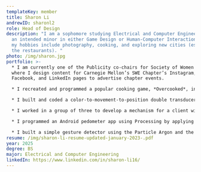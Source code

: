 ```yaml
---
templateKey: member
title: Sharon Li
andrewID: sharonl2
role: Head of Design
description: "I am a sophomore studying Electrical and Computer Engineering with
  an intended minor in either Game Design or Human-Computer Interaction. Some of
  my hobbies include photography, cooking, and exploring new cities (especially
  the restaurants). "
photo: /img/sharon.jpg
portfolio: >-
  * I am currently one of the Publicity co-chairs for Society of Women Engineers
  where I design content for Carnegie Mellon’s SWE Chapter’s Instagram,
  Facebook, and LinkedIn pages to advertise chapter events.

  * I recreated and programmed a popular cooking game, *Overcooked*, in Python along with additional features such as a functional opponent AI and multiplayer mode under a timeframe of less than 1 week for my 15-112: Fundamentals of Programming and Computer Science term project.

  * I built and coded a color-to-movement-to-position double transducer composed of a color sensor, linear actuator, ultrasonic sensor, servo motor, I2C LCD display, and Arduino Uno where input signals are converted throughout different domains to output an angular position. 

  * I worked in a group of three to develop a mechanism for a client with a disability to which we designed and constructed a personal assistive musical instrument that sends MIDI signals using an Arduino Micro and Fusion 360 to create music digitally based on different inputs dependent on foot movements such as a roller and foot pedals. 

  * I programmed an Android pedometer app using Processing by applying signal processing to accelerometer data read from an Android device and check if it passed through a threshold using peak-to-peak detection in the waveform in order to count steps accurately independent of phone orientation

  * I built a simple gesture detector using the Particle Argon and the Qwiic based accelerometer by coding micro-controller code, interface with a sensor, and stream data over a serial port and sent gestures to the Particle cloud. I detected different gestures such as a line, square, triangle, and circle while showing visual notification as well as the detection of letters of the alphabet.
resume: /img/sharon-li-resume-updated-january-2023-.pdf
year: 2025
degree: BS
major: Electrical and Computer Engineering
linkedIn: https://www.linkedin.com/in/sharon-li16/
---
```

